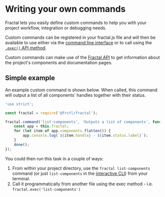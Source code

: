 # Writing your own commands

<!-- START doctoc -->
<!-- END doctoc -->

Fractal lets you easily define custom commands to help you with your project workflow, integration or debugging needs.

Custom commands can be registered in your fractal.js file and will then be available to use either via the [command line interface](/docs/commands/overview.md) or to call using the [`.exec()` API method](/docs/api/overview.md#methods).

Custom commands can make use of the [Fractal API](/docs/api/overview.md) to get information about the project's components and documentation pages.

## Simple example

An example custom command is shown below. When called, this command will output a list of all components' handles together with their status.

```js
'use strict';

const fractal = require('@frctl/fractal');

fractal.command('list-components', 'Outputs a list of components', function(args, done){
    const app = this.fractal;
    for (let item of app.components.flatten()) {
        app.console.log(`${item.handle} - ${item.status.label}`);
    }
    done();
});
```

You could then run this task in a couple of ways:

1. From within your project directory, use the `fractal list-components` command (or just `list-components` in the [interactive CLI](https://github.com/frctl/fractal/blob/master/docs/commands.md#the-fractal-interactive-cli-sparkles)) from your terminal.
2. Call it programmatically from another file using the exec method - i.e. `fractal.exec('list-components')`
